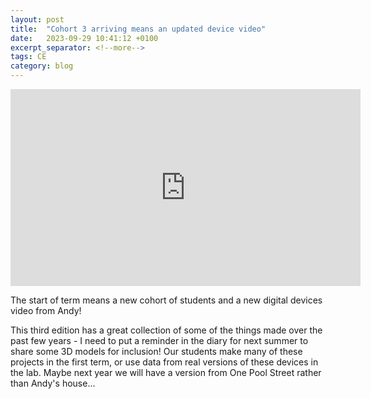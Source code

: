 ```yaml
---
layout: post
title:  "Cohort 3 arriving means an updated device video"
date:   2023-09-29 10:41:12 +0100
excerpt_separator: <!--more-->
tags: CE
category: blog 
---
```


<iframe width="560" height="315" src="https://www.youtube.com/embed/Oxt4E-3a2_o?si=_BRYPrPsxaQBTlwq" title="YouTube video player" frameborder="0" allow="accelerometer; autoplay; clipboard-write; encrypted-media; gyroscope; picture-in-picture; web-share" allowfullscreen></iframe>

The start of term means a new cohort of students and a new digital devices video from Andy! 

<!--more-->

This third edition has a great collection of some of the things made over the past few years - I need to put a reminder in the diary for next summer to share some 3D models for inclusion! Our students make many of these projects in the first term, or use data from real versions of these devices in the lab. Maybe next year we will have a version from One Pool Street rather than Andy's house...
